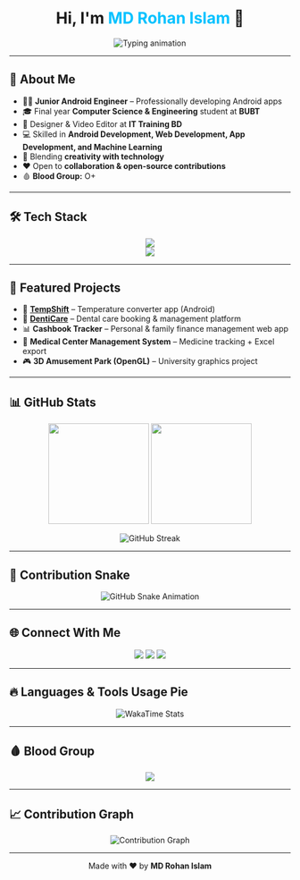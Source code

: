 <h1 align="center"> 
  Hi, I'm <span style="color:#00C2FF;">MD Rohan Islam</span> 👋  
</h1>

<p align="center">
  <img src="https://readme-typing-svg.herokuapp.com?font=Fira+Code&weight=600&size=24&pause=1000&color=00C2FF&center=true&vCenter=true&width=650&lines=Junior+Android+Engineer;Software+Developer;Full+Stack+Explorer;Designer+%26+Video+Editor;Machine+Learning+Enthusiast;Always+Learning+New+Things!" alt="Typing animation" />
</p>

---

## 🚀 About Me
- 👨‍💻 **Junior Android Engineer** – Professionally developing Android apps  
- 🎓 Final year **Computer Science & Engineering** student at **BUBT**  
- 💼 Designer & Video Editor at **IT Training BD**  
- 💻 Skilled in **Android Development, Web Development, App Development, and Machine Learning**  
- 🎨 Blending **creativity with technology**  
- ❤️ Open to **collaboration & open-source contributions**  
- 🩸 **Blood Group:** O+  

---

## 🛠 Tech Stack
<p align="center">
  <img src="https://skillicons.dev/icons?i=androidstudio,kotlin,java,firebase,html,css,js,python,c,git,github,vscode" /><br>
  <img src="https://skillicons.dev/icons?i=ps,ai,pr,ae" />
</p>

---

## 📌 Featured Projects
- 📱 **[TempShift](#)** – Temperature converter app (Android)  
- 🦷 **[DentiCare](https://github.com/rohan-rusho/denticare.github.io)** – Dental care booking & management platform  
- 📊 **Cashbook Tracker** – Personal & family finance management web app  
- 🏥 **Medical Center Management System** – Medicine tracking + Excel export  
- 🎮 **3D Amusement Park (OpenGL)** – University graphics project  

---

## 📊 GitHub Stats
<p align="center">
  <img src="https://github-readme-stats.vercel.app/api?username=rohan-rusho&show_icons=true&theme=tokyonight" height="180px"/>
  <img src="https://github-readme-stats.vercel.app/api/top-langs/?username=rohan-rusho&layout=compact&theme=tokyonight" height="180px"/>
</p>

<p align="center">
  <img src="https://github-readme-streak-stats.herokuapp.com/?user=rohan-rusho&theme=tokyonight" alt="GitHub Streak" />
</p>

---

## 🐍 Contribution Snake
<p align="center">
  <img src="https://github.com/Ileriayo/markdown-badges/raw/master/snake.svg" alt="GitHub Snake Animation" />
</p>

---

## 🌐 Connect With Me
<p align="center">
  <a href="mailto:rohanislam.cse@gmail.com"><img src="https://img.shields.io/badge/Email-D14836?style=for-the-badge&logo=gmail&logoColor=white" /></a>
  <a href="https://www.linkedin.com/in/rohanislam"><img src="https://img.shields.io/badge/LinkedIn-0A66C2?style=for-the-badge&logo=linkedin&logoColor=white" /></a>
  <a href="#"><img src="https://img.shields.io/badge/Portfolio-000000?style=for-the-badge&logo=firefox&logoColor=white" /></a>
</p>

---

## 🔥 Languages & Tools Usage Pie
<p align="center">
  <img src="https://github-readme-stats.vercel.app/api/wakatime?username=rohan-rusho&theme=tokyonight" alt="WakaTime Stats" />
</p>

---

## 🩸 Blood Group
<p align="center">
  <img src="https://img.shields.io/badge/Blood%20Group-O%2B-red?style=for-the-badge&logo=dropbox&logoColor=white" />
</p>

---

## 📈 Contribution Graph
<p align="center">
  <img src="https://activity-graph.herokuapp.com/graph?username=rohan-rusho&theme=react-dark&hide_border=true" alt="Contribution Graph" />
</p>

---

<p align="center">
  Made with ❤️ by <b>MD Rohan Islam</b>
</p>
